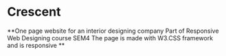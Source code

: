 # Crescent
**One page website for an interior designing company
Part of Responsive Web Designing course SEM4
The page is made with W3.CSS framework and is responsive
**
